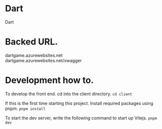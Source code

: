 # Dart
Dart

# Backed URL.
dartgame.azurewebsites.net  
dartgame.azurewebsites.net/swagger

# Development how to.
To develop the front end. cd into the client directory.
`cd client`

If this is the first time starting this project. Install required packages using pnpm.
`pnpm install`

To start the dev server, write the following command to start up Vitejs.
`pnpm dev`
